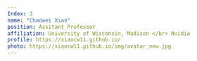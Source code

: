 ```yaml
---
Index: 3
name: "Chaowei Xiao"
position: Assitant Professor
affiliation: University of Wisconsin, Madison </br> Nvidia
profile: https://xiaocw11.github.io/
photo: https://xiaocw11.github.io/img/avatar_new.jpg
---
```

